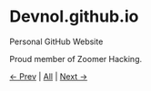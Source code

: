 # Devnol.github.io

Personal GitHub Website



Proud member of Zoomer Hacking.

<a href="https://oxygemo.github.io/"> <- Prev</a> | <a href="https://stephenvk.xyz/ring/">All</a> | <a href="https://stephenvk.xyz/">Next -></a>
